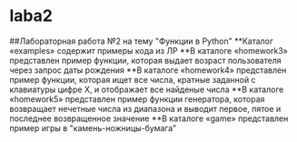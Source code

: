 # laba2
##Лабораторная работа №2 на тему "Функции в Python"
**Каталог «examples» содержит примеры кода из ЛР
**В каталоге «homework3» представлен пример функции, которая выдает возраст пользователя через запрос даты рождения
**В каталоге «homework4» представлен пример функции, которая ищет все числа, кратные заданной с клавиатуры цифре Х, и отображает все найденые числа
**В каталоге «homework5» представлен пример функции генератора, которая возвращает нечетные числа из диапазона и выводит первое, пятое и последнее возвращенное значение
**В каталоге «game» представлен пример игры в "камень-ножницы-бумага"
